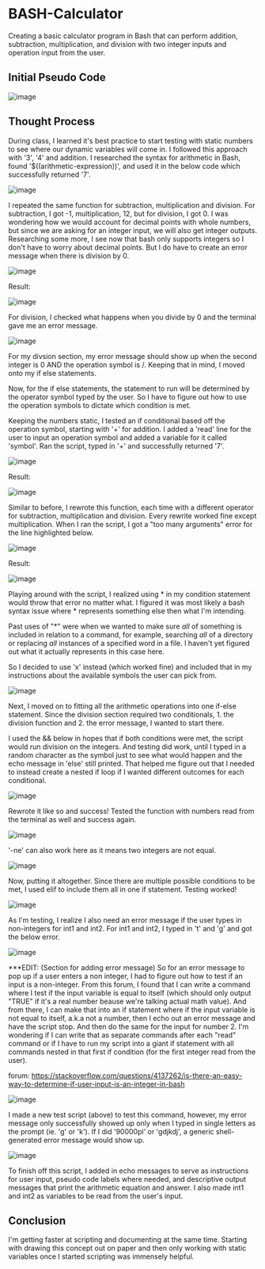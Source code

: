 # BASH-Calculator
Creating a basic calculator program in Bash that can perform addition, subtraction, multiplication, and division with two integer inputs and operation input from the user.

## Initial Pseudo Code
![image](https://github.com/user-attachments/assets/aeaf53f3-f03f-4db3-9f7f-b00c12f84faf)

## Thought Process
During class, I learned it's best practice to start testing with static numbers to see where our dynamic variables will come in. I followed this approach with '3', '4' and addition. I researched the syntax for arithmetic in Bash, found '$((arithmetic-expression))', and used it in the below code which successfully returned '7'.

![image](https://github.com/user-attachments/assets/50294dac-a0e7-4d2d-a5f7-dedb1ebc5362)

I repeated the same function for subtraction, multiplication and division. For subtraction, I got -1, multiplication, 12, but for division, I got 0. I was wondering how we would account for decimal points with whole numbers, but since we are asking for an integer input, we will also get integer outputs. Researching some more, I see now that bash only supports integers so I don't have to worry about decimal points. But I do have to create an error message when there is division by 0. 

![image](https://github.com/user-attachments/assets/8c6c6f78-0723-4634-afe5-7af73c5390d8)

Result:

![image](https://github.com/user-attachments/assets/54597bf7-9642-44e0-a501-f668dc0665a5)


For division, I checked what happens when you divide by 0 and the terminal gave me an error message. 

![image](https://github.com/user-attachments/assets/45fae52e-63e8-4d35-acff-3d2099ceff42)

For my divsion section, my error message should show up when the second integer is 0 AND the operation symbol is /. Keeping that in mind, I moved onto my if else statements. 

Now, for the if else statements, the statement to run will be determined by the operator symbol typed by the user. So I have to figure out how to use the operation symbols to dictate which condition is met. 

Keeping the numbers static, I tested an if conditional based off the operation symbol, starting with '+' for addition. I added a 'read' line for the user to input an operation symbol and added a variable for it called 'symbol'. Ran the script, typed in '+' and successfully returned '7'.

![image](https://github.com/user-attachments/assets/fca2cf57-db8e-4a21-9f40-6387a5c9e026)

Result:

![image](https://github.com/user-attachments/assets/50f34912-b1f8-4918-9238-343c7d69054f)

Similar to before, I rewrote this function, each time with a different operator for subtraction, multiplication and division. Every rewrite worked fine except multiplication. When I ran the script, I got a "too many arguments" error for the line highlighted below. 

![image](https://github.com/user-attachments/assets/23d4c35c-972c-4716-8380-d829b26e225a)

Result:

![image](https://github.com/user-attachments/assets/9a0369f7-afac-4f3a-91b7-1faf9ab11170)

Playing around with the script, I realized using * in my condition statement would throw that error no matter what. I figured it was most likely a bash syntax issue where * represents something else then what I'm intending. 

Past uses of "*" were when we wanted to make sure *all* of something is included in relation to a command, for example, searching *all* of a directory or replacing *all* instances of a specified word in a file. I haven't yet figured out what it actually represents in this case here.

So I decided to use 'x' instead (which worked fine) and included that in my instructions about the available symbols the user can pick from.

![image](https://github.com/user-attachments/assets/513fbbf8-338a-4d2c-adfd-2382f4abedd8)

Next, I moved on to fitting all the arithmetic operations into one if-else statement. Since the division section required two conditionals, 1. the division function and 2. the error message, I wanted to start there. 

I used the && below in hopes that if both conditions were met, the script would run division on the integers. And testing did work, until I typed in a random character as the symbol just to see what would happen and the echo message in 'else' still printed. That helped me figure out that I needed to instead create a nested if loop if I wanted different outcomes for each conditional.

![image](https://github.com/user-attachments/assets/08a63e03-e6fe-417b-a397-4a5c48057a19)

Rewrote it like so and success! Tested the function with numbers read from the terminal as well and success again.

![image](https://github.com/user-attachments/assets/1bf61558-c678-4735-8397-443032a00549)

'-ne' can also work here as it means two integers are not equal.

![image](https://github.com/user-attachments/assets/64fa2dcb-3800-420f-a92e-cc123b188914)

Now, putting it altogether. Since there are multiple possible conditions to be met, I used elif to include them all in one if statement. Testing worked!

![image](https://github.com/user-attachments/assets/fe299d1b-8caa-45f5-924d-018a33d801a0)

As I'm testing, I realize I also need an error message if the user types in non-integers for int1 and int2. For int1 and int2, I typed in 't' and 'g' and got the below error.

![image](https://github.com/user-attachments/assets/990d6ffd-6374-4d82-ab3a-989c8581ebfe)

***EDIT: (Section for adding error message)
So for an error message to pop up if a user enters a non integer, I had to figure out how to test if an input is a non-integer. From this forum, I found that I can write a command where I test if the input variable is equal to itself (which should only output "TRUE" if it's a real number beause we're talking actual math value). And from there, I can make that into an if statement where if the input variable is not equal to itself, a.k.a not a number, then I echo out an error message and have the script stop. And then do the same for the input for number 2. I'm wondering if I can write that as separate commands after each "read" command or if I have to run my script into a giant if statement with all commands nested in that first if condition (for the first integer read from the user).

forum: https://stackoverflow.com/questions/4137262/is-there-an-easy-way-to-determine-if-user-input-is-an-integer-in-bash

![image](https://github.com/user-attachments/assets/7c8f542f-7b24-45fa-850a-433576474949)

I made a new test script (above) to test this command, however, my error message only successfully showed up only when I typed in single letters as the prompt (ie. 'g' or 'k'). If I did '90000pl' or 'gdjkdj', a generic shell-generated error message would show up.

![image](https://github.com/user-attachments/assets/3c8e31d6-4c17-49c0-b7ed-7d5f8fb4a40b)




To finish off this script, I added in echo messages to serve as instructions for user input, pseudo code labels where needed, and descriptive output messages that print the arithmetic equation and answer. I also made int1 and int2 as variables to be read from the user's input.


## Conclusion
I'm getting faster at scripting and documenting at the same time. Starting with drawing this concept out on paper and then only working with static variables once I started scripting was immensely helpful. 
